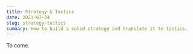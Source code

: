 ```yaml
---
title: Strategy & Tactics
date: 2023-07-24
slug: strategy-tactics
summary: How to build a solid strategy and translate it to tactics.
---
```


To come.